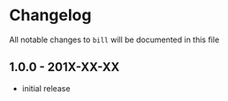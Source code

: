 # Changelog

All notable changes to `bill` will be documented in this file

## 1.0.0 - 201X-XX-XX

- initial release
